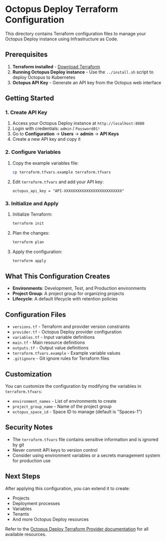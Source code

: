 # Octopus Deploy Terraform Configuration

This directory contains Terraform configuration files to manage your Octopus Deploy instance using Infrastructure as Code.

## Prerequisites

1. **Terraform installed** - [Download Terraform](https://www.terraform.io/downloads.html)
2. **Running Octopus Deploy instance** - Use the `../install.sh` script to deploy Octopus to Kubernetes
3. **Octopus API Key** - Generate an API key from the Octopus web interface

## Getting Started

### 1. Create API Key

1. Access your Octopus Deploy instance at `http://localhost:8080`
2. Login with credentials: `admin` / `Password01!`
3. Go to **Configuration** → **Users** → **admin** → **API Keys**
4. Create a new API key and copy it

### 2. Configure Variables

1. Copy the example variables file:
   ```bash
   cp terraform.tfvars.example terraform.tfvars
   ```

2. Edit `terraform.tfvars` and add your API key:
   ```hcl
   octopus_api_key = "API-XXXXXXXXXXXXXXXXXXXXXXXXXX"
   ```

### 3. Initialize and Apply

1. Initialize Terraform:
   ```bash
   terraform init
   ```

2. Plan the changes:
   ```bash
   terraform plan
   ```

3. Apply the configuration:
   ```bash
   terraform apply
   ```

## What This Configuration Creates

- **Environments**: Development, Test, and Production environments
- **Project Group**: A project group for organizing projects
- **Lifecycle**: A default lifecycle with retention policies

## Configuration Files

- `versions.tf` - Terraform and provider version constraints
- `provider.tf` - Octopus Deploy provider configuration
- `variables.tf` - Input variable definitions
- `main.tf` - Main resource definitions
- `outputs.tf` - Output value definitions
- `terraform.tfvars.example` - Example variable values
- `.gitignore` - Git ignore rules for Terraform files

## Customization

You can customize the configuration by modifying the variables in `terraform.tfvars`:

- `environment_names` - List of environments to create
- `project_group_name` - Name of the project group
- `octopus_space_id` - Space ID to manage (default is "Spaces-1")

## Security Notes

- The `terraform.tfvars` file contains sensitive information and is ignored by git
- Never commit API keys to version control
- Consider using environment variables or a secrets management system for production use

## Next Steps

After applying this configuration, you can extend it to create:
- Projects
- Deployment processes
- Variables
- Tenants
- And more Octopus Deploy resources

Refer to the [Octopus Deploy Terraform Provider documentation](https://registry.terraform.io/providers/OctopusDeployLabs/octopusdeploy/latest/docs) for all available resources.
